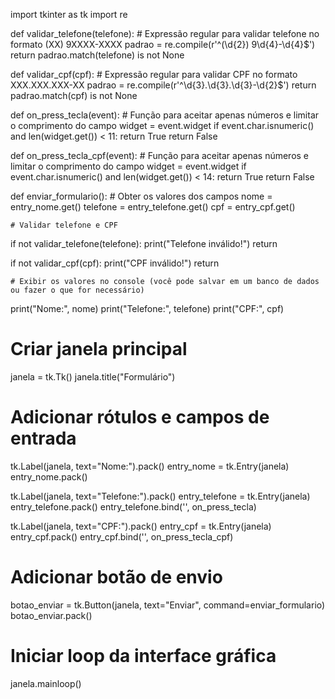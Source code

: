 import tkinter as tk
import re

def validar_telefone(telefone):
    # Expressão regular para validar telefone no formato (XX) 9XXXX-XXXX
    padrao = re.compile(r'^\(\d{2}\) 9\d{4}-\d{4}$')
    return padrao.match(telefone) is not None

def validar_cpf(cpf):
    # Expressão regular para validar CPF no formato XXX.XXX.XXX-XX
    padrao = re.compile(r'^\d{3}\.\d{3}\.\d{3}-\d{2}$')
    return padrao.match(cpf) is not None

def on_press_tecla(event):
    # Função para aceitar apenas números e limitar o comprimento do campo
    widget = event.widget
    if event.char.isnumeric() and len(widget.get()) < 11:
        return True
    return False

def on_press_tecla_cpf(event):
    # Função para aceitar apenas números e limitar o comprimento do campo
    widget = event.widget
    if event.char.isnumeric() and len(widget.get()) < 14:
        return True
    return False

def enviar_formulario():
    # Obter os valores dos campos
    nome = entry_nome.get()
    telefone = entry_telefone.get()
    cpf = entry_cpf.get()

    # Validar telefone e CPF
  if not validar_telefone(telefone):
        print("Telefone inválido!")
        return

  if not validar_cpf(cpf):
        print("CPF inválido!")
        return

    # Exibir os valores no console (você pode salvar em um banco de dados ou fazer o que for necessário)
  print("Nome:", nome)
    print("Telefone:", telefone)
    print("CPF:", cpf)

# Criar janela principal
janela = tk.Tk()
janela.title("Formulário")

# Adicionar rótulos e campos de entrada
tk.Label(janela, text="Nome:").pack()
entry_nome = tk.Entry(janela)
entry_nome.pack()

tk.Label(janela, text="Telefone:").pack()
entry_telefone = tk.Entry(janela)
entry_telefone.pack()
entry_telefone.bind('<KeyPress>', on_press_tecla)

tk.Label(janela, text="CPF:").pack()
entry_cpf = tk.Entry(janela)
entry_cpf.pack()
entry_cpf.bind('<KeyPress>', on_press_tecla_cpf)

# Adicionar botão de envio
botao_enviar = tk.Button(janela, text="Enviar", command=enviar_formulario)
botao_enviar.pack()

# Iniciar loop da interface gráfica
janela.mainloop()
